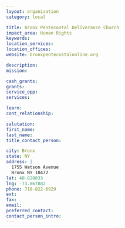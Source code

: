 ```yaml
---
layout: organization
category: local

title: Bronx Pentecostal Deliverance Church
impact_area: Human Rights
keywords: 
location_services: 
location_offices: 
website: bronxpentecostalonline.org

description: 
mission: 

cash_grants: 
grants: 
service_opp: 
services: 

learn: 
cont_relationship: 

salutation: 
first_name: 
last_name: 
title_contact_person: 

city: Bronx
state: NY
address: |
  1755 Watson Avenue    
  Bronx NY 10472
lat: 40.828033
lng: -73.867882
phone: 718-822-6929
ext: 
fax: 
email: 
preferred_contact: 
contact_person_intro: 
---
```

